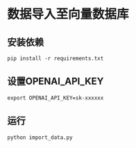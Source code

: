 # 数据导入至向量数据库

## 安装依赖

`pip install -r requirements.txt`

## 设置OPENAI_API_KEY

`export OPENAI_API_KEY=sk-xxxxxx`

## 运行

`python import_data.py`